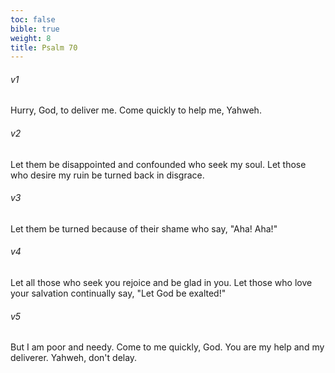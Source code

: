 ```yaml
---
toc: false
bible: true
weight: 8
title: Psalm 70
---
```




###### v1 
Hurry, God, to deliver me. Come quickly to help me, Yahweh. 

###### v2 
Let them be disappointed and confounded who seek my soul. Let those who desire my ruin be turned back in disgrace. 

###### v3 
Let them be turned because of their shame who say, "Aha! Aha!" 

###### v4 
Let all those who seek you rejoice and be glad in you. Let those who love your salvation continually say, "Let God be exalted!" 

###### v5 
But I am poor and needy. Come to me quickly, God. You are my help and my deliverer. Yahweh, don't delay.
